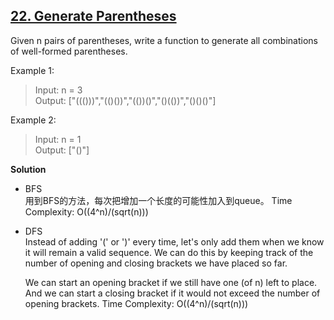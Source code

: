 ## [22. Generate Parentheses](https://leetcode.com/problems/generate-parentheses/)  
Given n pairs of parentheses, write a function to generate all combinations of well-formed parentheses.

 

Example 1:
>Input: n = 3  
Output: ["((()))","(()())","(())()","()(())","()()()"]  

Example 2:
>Input: n = 1  
Output: ["()"]  

**Solution**
* BFS  
    用到BFS的方法，每次把增加一个长度的可能性加入到queue。
    Time Complexity:  O((4^n)/(sqrt(n)))
* DFS  
    Instead of adding '(' or ')' every time, let's only add them when we know it will remain a valid sequence. We can do this by keeping track of the number of opening and closing brackets we have placed so far.
    
    We can start an opening bracket if we still have one (of n) left to place. And we can start a closing bracket if it would not exceed the number of opening brackets.
    Time Complexity: O((4^n)/(sqrt(n)))